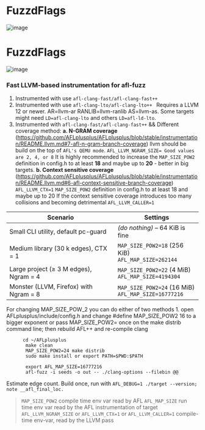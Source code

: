 # FuzzdFlags
![image](https://github.com/user-attachments/assets/6639b6bb-14f8-4140-bb85-064f742d8109)

# FuzzdFlags
![image](https://github.com/user-attachments/assets/6639b6bb-14f8-4140-bb85-064f742d8109)

### Fast LLVM-based instrumentation for afl-fuzz

1. Instrumented with use `afl-clang-fast/afl-clang-fast++` 
2. Instrumented with use `afl-clang-lto/afl-clang-lto++ `
     Requires a LLVM 12 or newer. 
      AR=llvm-ar RANLIB=llvm-ranlib AS=llvm-as. 
     Some targets might need `LD=afl-clang-lto` and others `LD=afl-ld-lto`.
3. Instrumented with `afl-clang-fast/afl-clang-fast++` &&  Different coverage method:
     **a. N-GRAM coverage**
    (https://github.com/AFLplusplus/AFLplusplus/blob/stable/instrumentation/README.llvm.md#7-afl-n-gram-branch-coverage)
    llvm should be build on the top of `AFL's QEMU mode`. 
    `AFL_LLVM_NGRAM_SIZE= Good values are 2, 4, or 8` 
    It is highly recommended to increase the `MAP_SIZE_POW2` definition in config.h to at least **18** and maybe up to **20** - better in big targets.
     **b. Context sensitive coverage** 
     (https://github.com/AFLplusplus/AFLplusplus/blob/stable/instrumentation/README.llvm.md#6-afl-context-sensitive-branch-coverage)
     `AFL_LLVM_CTX=1` 
     `MAP_SIZE_POW2` definition in config.h to at least 18 and maybe up to 20 
     If the context sensitive coverage introduces too many collisions and becoming detrimental 
     `AFL_LLVM_CALLER=1` 

| Scenario                                      | Settings                                                     |
|-----------------------------------------------|--------------------------------------------------------------|
| Small CLI utility, default pc-guard           | *(do nothing)* – 64 KiB is fine                              |
| Medium library (30 k edges), CTX = 1          | `MAP_SIZE_POW2=18` (256 KiB)<br>`AFL_MAP_SIZE=262144`         |
| Large project (≥ 3 M edges), Ngram = 4        | `MAP_SIZE_POW2=22` (4 MiB)<br>`AFL_MAP_SIZE=4194304`          |
| Monster (LLVM, Firefox) with Ngram = 8        | `MAP_SIZE_POW2=24` (16 MiB)<br>`AFL_MAP_SIZE=16777216`        |


For changing MAP_SIZE_POW_2 you can do either of two methods
    1. open AFLplusplus/include/config.h and change #define MAP_SIZE_POW2 16 to a bigger exponent  or pass MAP_SIZE_POW2=<n> once on the make distrib command line; then rebuild AFL++ and re-compile clang 
  
 ```
       cd ~/AFLplusplus
        make clean
        MAP_SIZE_POW2=24 make distrib 
        sudo make install or export PATH=$PWD:$PATH

        export AFL_MAP_SIZE=16777216        
        afl-fuzz -i seeds -o out -- ./clang-options --filebin @@
```
Estimate edge count. 
Build once, run with `AFL_DEBUG=1 ./target --version; note __afl_final_loc.`

> `MAP_SIZE_POW2` compile time env var read by AFL
> `AFL_MAP_SIZE` run time env var read by the AFL instrumentation of target
> `AFL_LLVM_NGRAM_SIZE` or `AFL_LLVM_CTX=1` or `AFL_LLVM_CALLER=1` compile-time env-var, read by the LLVM pass








